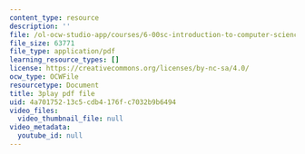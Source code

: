 ```yaml
---
content_type: resource
description: ''
file: /ol-ocw-studio-app/courses/6-00sc-introduction-to-computer-science-and-programming-spring-2011/4a70175213c5cdb4176fc7032b9b6494_8I0BmT1ccuw.pdf
file_size: 63771
file_type: application/pdf
learning_resource_types: []
license: https://creativecommons.org/licenses/by-nc-sa/4.0/
ocw_type: OCWFile
resourcetype: Document
title: 3play pdf file
uid: 4a701752-13c5-cdb4-176f-c7032b9b6494
video_files:
  video_thumbnail_file: null
video_metadata:
  youtube_id: null
---
```

